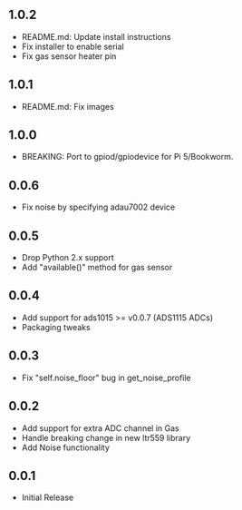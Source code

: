 1.0.2
-----

* README.md: Update install instructions
* Fix installer to enable serial
* Fix gas sensor heater pin

1.0.1
-----

* README.md: Fix images

1.0.0
-----

* BREAKING: Port to gpiod/gpiodevice for Pi 5/Bookworm.

0.0.6
-----

* Fix noise by specifying adau7002 device

0.0.5
-----

* Drop Python 2.x support
* Add "available()" method for gas sensor

0.0.4
-----

* Add support for ads1015 >= v0.0.7 (ADS1115 ADCs)
* Packaging tweaks

0.0.3
-----

* Fix "self.noise_floor" bug in get_noise_profile

0.0.2
-----

* Add support for extra ADC channel in Gas
* Handle breaking change in new ltr559 library
* Add Noise functionality

0.0.1
-----

* Initial Release
